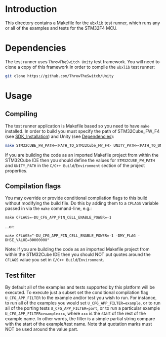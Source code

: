 # Introduction
This directory contains a Makefile for the `ubxlib` test runner, which runs any or all of the examples and tests for the STM32F4 MCU.

# Dependencies
The test runner uses `ThrowTheSwitch Unity` test framework. You will need to clone a copy of this framework in order to compile the `ubxlib` test runner:

```sh
git clone https://github.com/ThrowTheSwitch/Unity
```

# Usage

## Compiling
The test runner application is Makefile based so you need to have `make` installed. In order to build you must specify the path of STM32Cube_FW_F4 (see [SDK_Installation](../README.md#SDK_Installation)) and Unity (see [Dependencies](./README.md#Dependencies])):

```sh
make STM32CUBE_FW_PATH=<PATH_TO_STM32Cube_FW_F4> UNITY_PATH=<PATH_TO_UNITY>
```

If you are building the code as an imported Makefile project from within the STM32Cube IDE then you should define the values for `STM32CUBE_FW_PATH` and `UNITY_PATH` in the `C/C++ Build`/`Environment` section of the project properties.

## Compilation flags
You may override or provide conditional compilation flags to this build without modifying the build file.  Do this by adding them to a `CFLAGS` variable passed in via the `make` command-line, e.g.:

`make CFLAGS=-DU_CFG_APP_PIN_CELL_ENABLE_POWER=-1`

...or:

`make CFLAGS="-DU_CFG_APP_PIN_CELL_ENABLE_POWER=-1 -DMY_FLAG -DHSE_VALUE=8000000U"`

Note: if you are building the code as an imported Makefile project from within the STM32Cube IDE then you should NOT put quotes around the `CFLAGS` value you set in `C/C++ Build`/`Environment`.

## Test filter
By default all of the examples and tests supported by this platform will be executed.  To execute just a subset set the conditional compilation flag `U_CFG_APP_FILTER` to the example and/or test you wish to run.  For instance, to run all of the examples you would set `U_CFG_APP_FILTER=example`, or to run all of the porting tests `U_CFG_APP_FILTER=port`, or to run a particular example `U_CFG_APP_FILTER=examplexxx`, where `xxx` is the start of the rest of the example name.  In other words, the filter is a simple partial string compare with the start of the example/test name.  Note that quotation marks must NOT be used around the value part.

